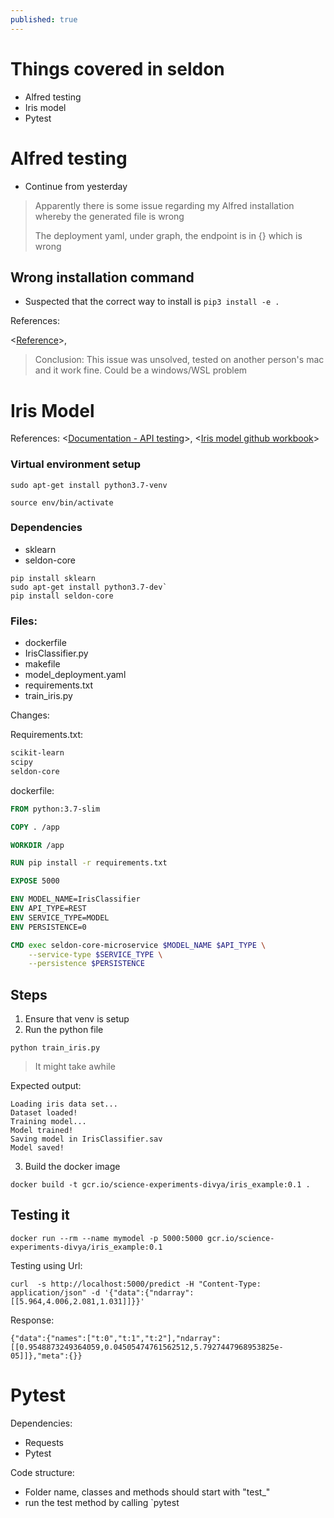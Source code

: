 ```yaml
---
published: true
---
```

# Things covered in seldon

- Alfred testing
- Iris model
- Pytest

# Alfred testing
- Continue from yesterday

> Apparently there is some issue regarding my Alfred installation whereby the generated file is wrong
>
> The deployment yaml, under graph, the endpoint is in {} which is wrong


## Wrong installation command
- Suspected that the correct way to install is `pip3 install -e .`


References:

<[Reference](https://stackoverflow.com/questions/42609943/what-is-the-use-case-for-pip-install-e)>,


> Conclusion: This issue was unsolved, tested on another person's mac and it work fine. Could be a windows/WSL problem

# Iris Model
References: <[Documentation - API testing](https://docs.seldon.io/projects/seldon-core/en/v0.3.0/workflow/api-testing.html)>, <[Iris model github workbook](https://github.com/SeldonIO/seldon-core/blob/master/examples/models/sklearn_iris/sklearn_iris.ipynb)>

### Virtual environment setup

`sudo apt-get install python3.7-venv`

`source env/bin/activate`

### Dependencies
- sklearn
- seldon-core


```
pip install sklearn
sudo apt-get install python3.7-dev`
pip install seldon-core
```
### Files:
- dockerfile
- IrisClassifier.py
- makefile
- model_deployment.yaml
- requirements.txt
- train_iris.py


Changes:

Requirements.txt:

```txt
scikit-learn
scipy
seldon-core
```

dockerfile:

```dockerfile
FROM python:3.7-slim

COPY . /app

WORKDIR /app

RUN pip install -r requirements.txt

EXPOSE 5000

ENV MODEL_NAME=IrisClassifier
ENV API_TYPE=REST
ENV SERVICE_TYPE=MODEL
ENV PERSISTENCE=0

CMD exec seldon-core-microservice $MODEL_NAME $API_TYPE \
    --service-type $SERVICE_TYPE \
    --persistence $PERSISTENCE 
```

## Steps
1. Ensure that venv is setup
2. Run the python file

  `python train_iris.py`
  > It might take awhile
  
  Expected output:
  ```
  Loading iris data set...
  Dataset loaded!
  Training model...
  Model trained!
  Saving model in IrisClassifier.sav
  Model saved!
  ```
3.  Build the docker image

`docker build -t gcr.io/science-experiments-divya/iris_example:0.1 .`


## Testing it

`docker run --rm --name mymodel -p 5000:5000 gcr.io/science-experiments-divya/iris_example:0.1`

Testing using Url:


`curl  -s http://localhost:5000/predict -H "Content-Type: application/json" -d '{"data":{"ndarray":[[5.964,4.006,2.081,1.031]]}}'`


Response:

`
{"data":{"names":["t:0","t:1","t:2"],"ndarray":[[0.9548873249364059,0.04505474761562512,5.7927447968953825e-05]]},"meta":{}}
`


# Pytest


Dependencies:
- Requests
- Pytest

Code structure:

- Folder name, classes and methods should start with "test_"
- run the test method by calling `pytest <foldername>



